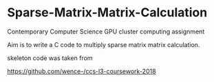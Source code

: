 # Sparse-Matrix-Matrix-Calculation
Contemporary Computer Science GPU cluster computing assignment


Aim is to write a C code to multiply sparse matrix matrix calculation.


skeleton code was taken from

https://github.com/wence-/ccs-l3-coursework-2018
